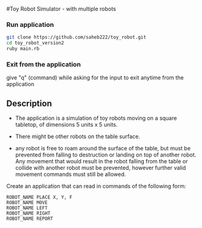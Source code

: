 #Toy Robot Simulator - with multiple robots
### Run application

```bash
git clone https://github.com/saheb222/toy_robot.git
cd toy_robot_version2
ruby main.rb
```
### Exit from the application
give "q" (command) while asking for the input to exit anytime from the application
## Description

* The application is a simulation of toy robots moving on a square tabletop, of dimensions 5 units x 5 units.

* There might be other robots on the table surface.

* any robot is free to roam around the surface of the table, but must be prevented from falling to destruction or landing on top of another robot. Any movement that would result in the robot falling from the table or collide with another robot must be prevented, however further valid movement commands must still be allowed.

Create an application that can read in commands of the following form:
```
ROBOT_NAME PLACE X, Y, F
ROBOT_NAME MOVE
ROBOT_NAME LEFT
ROBOT_NAME RIGHT
ROBOT_NAME REPORT
```
